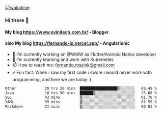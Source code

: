 [![wakatime](https://wakatime.com/badge/user/d5892087-17e6-46ab-8384-91a71a9b88d8.svg)](https://wakatime.com/@d5892087-17e6-46ab-8384-91a71a9b88d8)
### Hi there 👋

#### My blog https://www.ovinitech.com.br/ - Blogger
#### also My blog https://fernando-io.vercel.app/ - AngularIonic

- 🔭 I’m currently working on @WMW as Flutter/Android Native developer
- 🌱 I’m currently learning and work with Kubernetes
- 📫 How to reach me: fernando.rosaink@gmail.com 
- ⚡ Fun fact: When i saw my first code i swore i would never work with programming, and here we are today :)

<!--START_SECTION:waka-->

```txt
Other             29 hrs 26 mins  █████████████████▒░░░░░░░   69.49 %
Java              10 hrs 50 mins  ██████▒░░░░░░░░░░░░░░░░░░   25.60 %
SQL               43 mins         ▒░░░░░░░░░░░░░░░░░░░░░░░░   01.70 %
YAML              39 mins         ▒░░░░░░░░░░░░░░░░░░░░░░░░   01.55 %
Markdown          21 mins         ▒░░░░░░░░░░░░░░░░░░░░░░░░   00.83 %
```

<!--END_SECTION:waka-->
